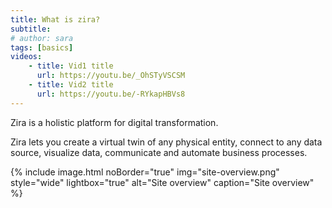 ```yaml
---
title: What is zira?
subtitle: 
# author: sara
tags: [basics]
videos: 
    - title: Vid1 title
      url: https://youtu.be/_OhSTyVSCSM
    - title: Vid2 title
      url: https://youtu.be/-RYkapHBVs8
---
```



Zira is a holistic platform for digital transformation. 

Zira lets you create a virtual twin of any physical entity, connect to any data source, visualize data, communicate and automate business processes.

{% include image.html noBorder="true" img="site-overview.png" style="wide" lightbox="true" alt="Site overview" caption="Site overview" %}

